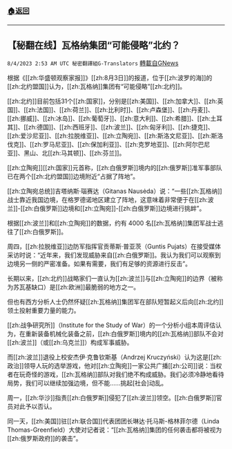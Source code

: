 ###  [:house:返回](README.md)
---


## 【秘翻在线】瓦格纳集团“可能侵略”北约？
`8/4/2023 2:53 AM UTC 秘密翻譯組G-Translators` [轉載自GNews](https://gnews.org/articles/1522367)

根据《[[zh:华盛顿观察家报]]》[[zh:8月3日]]的报道，位于[[zh:波罗的海]]的[[zh:北约盟国]]认为，[[zh:瓦格纳]]集团有“可能侵略”[[zh:北约]]。

[[zh:北约]]目前包括31个[[zh:国家]]，分别是[[zh:美国]]、[[zh:加拿大]]、[[zh:英国]]、[[zh:法国]]、[[zh:荷兰]]、[[zh:比利时]]、[[zh:卢森堡]]、[[zh:丹麦]]、[[zh:挪威]]、[[zh:冰岛]]、[[zh:葡萄牙]]、[[zh:意大利]]、[[zh:希腊]]、[[zh:土耳其]]、[[zh:德国]]、[[zh:西班牙]]、[[zh:波兰]]、[[zh:匈牙利]]、[[zh:捷克]]、[[zh:爱沙尼亚]]、[[zh:拉脱维亚]]、[[zh:立陶宛]]、[[zh:斯洛文尼亚]]、[[zh:斯洛伐克]]、[[zh:罗马尼亚]]、[[zh:保加利亚]]、[[zh:克罗地亚]]、[[zh:阿尔巴尼亚]]、黑山、北[[zh:马其顿]]、[[zh:芬兰]]。

[[zh:立陶宛]][[zh:国家]]元首称，[[zh:白俄罗斯]]境内的[[zh:俄罗斯]]准军事部队已在两个[[zh:北约盟国]]边境附近“占据了阵地”。

[[zh:立陶宛总统]]吉塔纳斯·瑙赛达（Gitanas Nausėda）说：“一些[[zh:瓦格纳]]战士靠近我国边境，在格罗德诺地区建立了阵地，这意味着非常便于在[[zh:波兰]]\-[[zh:白俄罗斯]]边境和[[zh:立陶宛]]\-[[zh:白俄罗斯]]边境进行挑衅”。

根据[[zh:波兰]]和[[zh:立陶宛]]的数据，约有 4000 名[[zh:瓦格纳]]集团军战士逃往了[[zh:白俄罗斯]]。

周四，[[zh:拉脱维亚]]边防军指挥官贡蒂斯·普亚茨（Guntis Pujats）在接受媒体采访时说：“近年来，我们发现威胁来自[[zh:白俄罗斯]]。我认为我们可以观察到边境另一侧的严密准备。如果有需要，我们有足够的资源进行反击”。

长期以来，[[zh:北约]]战略家们一直认为[[zh:波兰]]与[[zh:立陶宛]]的边界（被称为苏瓦基缺口）是[[zh:欧洲]]最脆弱的地方之一。

但也有西方分析人士仍然怀疑[[zh:瓦格纳]]集团军在部队短暂起义后向[[zh:北约]]领土投射重要力量的能力。

[[zh:战争研究所]]（Institute for the Study of War）的一个分析小组本周评估认为，在重新装备机械化装备之前，[[zh:白俄罗斯]]境内的[[zh:瓦格纳]]部队不会对[[zh:波兰]]（或[[zh:乌克兰]]）构成军事威胁。

而[[zh:波兰]]退役上校安杰伊·克鲁钦斯基（Andrzej Kruczyński）认为这是[[zh:政治]]领导人玩的选举游戏，他对[[zh:立陶宛]]一家公共广播[[zh:公司]]说：当权者在玩奇怪的游戏，[[zh:瓦格纳]]部队对我们绝不构成威胁。我们必须冷静地看待局势，我们可以继续加强边境，但不能......挑起\[社会\]动乱。

周一，[[zh:华沙]]指责[[zh:白俄罗斯]]侵犯了[[zh:波兰]]领空。[[zh:白俄罗斯]]官员对此予以否认。

同一天，[[zh:美国]]驻[[zh:联合国]]代表团团长琳达·托马斯\-格林菲尔德（Linda Thomas-Greenfield）大使对记者说：“[[zh:瓦格纳]]集团的任何袭击都将被视为[[zh:俄罗斯政府]]的袭击”。
